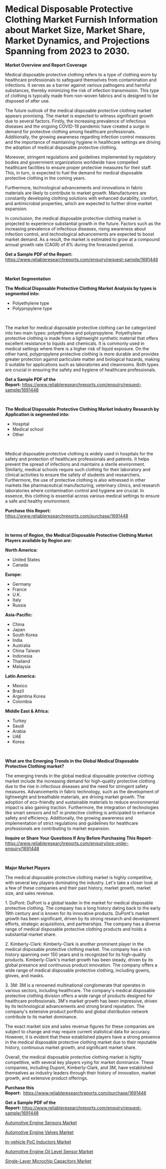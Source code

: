 <p><h1>Medical Disposable Protective Clothing Market Furnish Information about Market Size, Market Share, Market Dynamics, and Projections Spanning from 2023 to 2030.</h1></p><p><strong>Market Overview and Report Coverage</strong></p>
<p><p>Medical disposable protective clothing refers to a type of clothing worn by healthcare professionals to safeguard themselves from contamination and infections. It serves as a barrier against various pathogens and harmful substances, thereby minimizing the risk of infection transmission. This type of clothing is typically made from non-woven fabrics and is designed to be disposed of after use.</p><p>The future outlook of the medical disposable protective clothing market appears promising. The market is expected to witness significant growth due to several factors. Firstly, the increasing prevalence of infectious diseases and the ongoing COVID-19 pandemic have created a surge in demand for protective clothing among healthcare professionals. Additionally, the growing awareness regarding infection control measures and the importance of maintaining hygiene in healthcare settings are driving the adoption of medical disposable protective clothing.</p><p>Moreover, stringent regulations and guidelines implemented by regulatory bodies and government organizations worldwide have compelled healthcare facilities to ensure proper protective measures for their staff. This, in turn, is expected to fuel the demand for medical disposable protective clothing in the coming years.</p><p>Furthermore, technological advancements and innovations in fabric materials are likely to contribute to market growth. Manufacturers are constantly developing clothing solutions with enhanced durability, comfort, and antimicrobial properties, which are expected to further drive market expansion.</p><p>In conclusion, the medical disposable protective clothing market is projected to experience substantial growth in the future. Factors such as the increasing prevalence of infectious diseases, rising awareness about infection control, and technological advancements are expected to boost market demand. As a result, the market is estimated to grow at a compound annual growth rate (CAGR) of 8% during the forecasted period.</p></p>
<p><strong>Get a Sample PDF of the Report:</strong> <a href="https://www.reliableresearchreports.com/enquiry/request-sample/1691448">https://www.reliableresearchreports.com/enquiry/request-sample/1691448</a></p>
<p>&nbsp;</p>
<p><strong>Market Segmentation</strong></p>
<p><strong>The Medical Disposable Protective Clothing Market Analysis by types is segmented into:</strong></p>
<p><ul><li>Polyethylene type</li><li>Polypropylene type</li></ul></p>
<p>&nbsp;</p>
<p><p>The market for medical disposable protective clothing can be categorized into two main types: polyethylene and polypropylene. Polyethylene protective clothing is made from a lightweight synthetic material that offers excellent resistance to liquids and chemicals. It is commonly used in medical settings where there is a higher risk of liquid exposure. On the other hand, polypropylene protective clothing is more durable and provides greater protection against particulate matter and biological hazards, making it suitable for applications such as laboratories and cleanrooms. Both types are crucial in ensuring the safety and hygiene of healthcare professionals.</p></p>
<p><strong>Get a Sample PDF of the Report:</strong>&nbsp;<a href="https://www.reliableresearchreports.com/enquiry/request-sample/1691448">https://www.reliableresearchreports.com/enquiry/request-sample/1691448</a></p>
<p>&nbsp;</p>
<p><strong>The Medical Disposable Protective Clothing Market Industry Research by Application is segmented into:</strong></p>
<p><ul><li>Hospital</li><li>Medical school</li><li>Other</li></ul></p>
<p>&nbsp;</p>
<p><p>Medical disposable protective clothing is widely used in hospitals for the safety and protection of healthcare professionals and patients. It helps prevent the spread of infections and maintains a sterile environment. Similarly, medical schools require such clothing for their laboratory and clinical activities to ensure the safety of students and researchers. Furthermore, the use of protective clothing is also witnessed in other markets like pharmaceutical manufacturing, veterinary clinics, and research laboratories where contamination control and hygiene are crucial. In essence, this clothing is essential across various medical settings to ensure a safe and healthy environment.</p></p>
<p><strong>Purchase this Report:</strong>&nbsp; <a href="https://www.reliableresearchreports.com/purchase/1691448">https://www.reliableresearchreports.com/purchase/1691448</a></p>
<p>&nbsp;</p>
<p><strong>In terms of Region, the Medical Disposable Protective Clothing Market Players available by Region are:</strong></p>
<p>
    <p> <strong> North America: </strong>
        <ul>
            <li>United States</li>
            <li>Canada</li>
        </ul>
        </p> 
    <p> <strong> Europe: </strong>
        <ul>
            <li>Germany</li>
            <li>France</li>
            <li>U.K.</li>
            <li>Italy</li>
            <li>Russia</li>
        </ul>
        </p> 
    <p> <strong> Asia-Pacific: </strong>
        <ul>
            <li>China</li>
            <li>Japan</li>
            <li>South Korea</li>
            <li>India</li>
            <li>Australia</li>
            <li>China Taiwan</li>
            <li>Indonesia</li>
            <li>Thailand</li>
            <li>Malaysia</li>
        </ul>
        </p> 
    <p> <strong> Latin America: </strong>
        <ul>
            <li>Mexico</li>
            <li>Brazil</li>
            <li>Argentina Korea</li>
            <li>Colombia</li>
        </ul>
        </p> 
    <p> <strong> Middle East & Africa: </strong>
        <ul>
            <li>Turkey</li>
            <li>Saudi</li>
            <li>Arabia</li>
            <li>UAE</li>
            <li>Korea</li>
        </ul>
    </p>
    </p>
<p>&nbsp;</p>
<p><strong>What are the Emerging Trends in the Global Medical Disposable Protective Clothing market?</strong></p>
<p><p>The emerging trends in the global medical disposable protective clothing market include the increasing demand for high-quality protective clothing due to the rise in infectious diseases and the need for stringent safety measures. Advancements in fabric technology, such as the development of lightweight and breathable materials, are driving market growth. The adoption of eco-friendly and sustainable materials to reduce environmental impact is also gaining traction. Furthermore, the integration of technologies like smart sensors and IoT in protective clothing is anticipated to enhance safety and efficiency. Additionally, the growing awareness and implementation of strict regulations and guidelines for healthcare professionals are contributing to market expansion.</p></p>
<p><strong>Inquire or Share Your Questions If Any Before Purchasing This Report</strong>- <a href="https://www.reliableresearchreports.com/enquiry/pre-order-enquiry/1691448">https://www.reliableresearchreports.com/enquiry/pre-order-enquiry/1691448</a></p>
<p>&nbsp;</p>
<p><strong>Major Market Players</strong></p>
<p><p>The medical disposable protective clothing market is highly competitive, with several key players dominating the industry. Let's take a closer look at a few of these companies and their past history, market growth, market size, and sales revenue.</p><p>1. DuPont: DuPont is a global leader in the market for medical disposable protective clothing. The company has a long history dating back to the early 19th century and is known for its innovative products. DuPont's market growth has been significant, driven by its strong research and development efforts, strategic acquisitions, and partnerships. The company has a diverse range of medical disposable protective clothing products and holds a substantial market share.</p><p>2. Kimberly-Clark: Kimberly-Clark is another prominent player in the medical disposable protective clothing market. The company has a rich history spanning over 150 years and is recognized for its high-quality products. Kimberly-Clark's market growth has been steady, driven by its global presence and continuous product innovation. The company offers a wide range of medical disposable protective clothing, including gowns, gloves, and masks.</p><p>3. 3M: 3M is a renowned multinational conglomerate that operates in various sectors, including healthcare. The company's medical disposable protective clothing division offers a wide range of products designed for healthcare professionals. 3M's market growth has been impressive, driven by its technological advancements and strong brand reputation. The company's extensive product portfolio and global distribution network contribute to its market dominance.</p><p>The exact market size and sales revenue figures for these companies are subject to change and may require current statistical data for accuracy. However, it is evident that these established players have a strong presence in the medical disposable protective clothing market due to their reputable history, continuous market growth, and significant market share.</p><p>Overall, the medical disposable protective clothing market is highly competitive, with several key players vying for market dominance. These companies, including Dupont, Kimberly-Clark, and 3M, have established themselves as industry leaders through their history of innovation, market growth, and extensive product offerings.</p></p>
<p><strong>Purchase this Report:</strong>&nbsp;&nbsp;<a href="https://www.reliableresearchreports.com/purchase/1691448">https://www.reliableresearchreports.com/purchase/1691448</a></p>
<p></p>
<p><strong>Get a Sample PDF of the Report:</strong>&nbsp;<a href="https://www.reliableresearchreports.com/enquiry/request-sample/1691448">https://www.reliableresearchreports.com/enquiry/request-sample/1691448</a></p>
<p><p><a href="https://www.linkedin.com/pulse/automotive-engine-sensors-market-share-amp-new-trends-b76ic/">Automotive Engine Sensors Market</a></p><p><a href="https://www.linkedin.com/pulse/automotive-engine-valves-market-size-growth-forecast-from-2023-hjghc/">Automotive Engine Valves Market</a></p><p><a href="https://medium.com/@wound.key.cure/in-vehicle-poc-inductors-market-share-evolution-and-market-growth-trends-2023-2030-0c2d34d2172e">In-vehicle PoC Inductors Market</a></p><p><a href="https://www.linkedin.com/pulse/automotive-engine-oil-level-sensor-market-size-share-global-0d5ic/">Automotive Engine Oil Level Sensor Market</a></p><p><a href="https://medium.com/@clock.fund.arm/single-layer-microchip-capacitors-market-research-report-its-history-and-forecast-2023-to-2030-7a3762e01a48">Single-Layer Microchip Capacitors Market</a></p></p>
